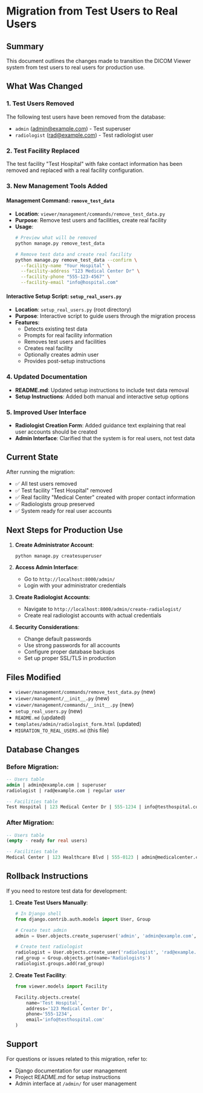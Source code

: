 # Migration from Test Users to Real Users

## Summary

This document outlines the changes made to transition the DICOM Viewer system from test users to real users for production use.

## What Was Changed

### 1. Test Users Removed
The following test users have been removed from the database:
- `admin` (admin@example.com) - Test superuser
- `radiologist` (rad@example.com) - Test radiologist user

### 2. Test Facility Replaced
The test facility "Test Hospital" with fake contact information has been removed and replaced with a real facility configuration.

### 3. New Management Tools Added

#### Management Command: `remove_test_data`
- **Location**: `viewer/management/commands/remove_test_data.py`
- **Purpose**: Remove test users and facilities, create real facility
- **Usage**: 
  ```bash
  # Preview what will be removed
  python manage.py remove_test_data
  
  # Remove test data and create real facility
  python manage.py remove_test_data --confirm \
    --facility-name "Your Hospital" \
    --facility-address "123 Medical Center Dr" \
    --facility-phone "555-123-4567" \
    --facility-email "info@hospital.com"
  ```

#### Interactive Setup Script: `setup_real_users.py`
- **Location**: `setup_real_users.py` (root directory)
- **Purpose**: Interactive script to guide users through the migration process
- **Features**:
  - Detects existing test data
  - Prompts for real facility information
  - Removes test users and facilities
  - Creates real facility
  - Optionally creates admin user
  - Provides post-setup instructions

### 4. Updated Documentation
- **README.md**: Updated setup instructions to include test data removal
- **Setup Instructions**: Added both manual and interactive setup options

### 5. Improved User Interface
- **Radiologist Creation Form**: Added guidance text explaining that real user accounts should be created
- **Admin Interface**: Clarified that the system is for real users, not test data

## Current State

After running the migration:
- ✅ All test users removed
- ✅ Test facility "Test Hospital" removed  
- ✅ Real facility "Medical Center" created with proper contact information
- ✅ Radiologists group preserved
- ✅ System ready for real user accounts

## Next Steps for Production Use

1. **Create Administrator Account**:
   ```bash
   python manage.py createsuperuser
   ```

2. **Access Admin Interface**:
   - Go to `http://localhost:8000/admin/`
   - Login with your administrator credentials

3. **Create Radiologist Accounts**:
   - Navigate to `http://localhost:8000/admin/create-radiologist/`
   - Create real radiologist accounts with actual credentials

4. **Security Considerations**:
   - Change default passwords
   - Use strong passwords for all accounts
   - Configure proper database backups
   - Set up proper SSL/TLS in production

## Files Modified

- `viewer/management/commands/remove_test_data.py` (new)
- `viewer/management/__init__.py` (new)
- `viewer/management/commands/__init__.py` (new)
- `setup_real_users.py` (new)
- `README.md` (updated)
- `templates/admin/radiologist_form.html` (updated)
- `MIGRATION_TO_REAL_USERS.md` (this file)

## Database Changes

### Before Migration:
```sql
-- Users table
admin | admin@example.com | superuser
radiologist | rad@example.com | regular user

-- Facilities table  
Test Hospital | 123 Medical Center Dr | 555-1234 | info@testhospital.com
```

### After Migration:
```sql
-- Users table
(empty - ready for real users)

-- Facilities table
Medical Center | 123 Healthcare Blvd | 555-0123 | admin@medicalcenter.com
```

## Rollback Instructions

If you need to restore test data for development:

1. **Create Test Users Manually**:
   ```python
   # In Django shell
   from django.contrib.auth.models import User, Group
   
   # Create test admin
   admin = User.objects.create_superuser('admin', 'admin@example.com', 'admin123')
   
   # Create test radiologist
   radiologist = User.objects.create_user('radiologist', 'rad@example.com', 'rad123')
   rad_group = Group.objects.get(name='Radiologists')
   radiologist.groups.add(rad_group)
   ```

2. **Create Test Facility**:
   ```python
   from viewer.models import Facility
   
   Facility.objects.create(
       name='Test Hospital',
       address='123 Medical Center Dr',
       phone='555-1234',
       email='info@testhospital.com'
   )
   ```

## Support

For questions or issues related to this migration, refer to:
- Django documentation for user management
- Project README.md for setup instructions
- Admin interface at `/admin/` for user management